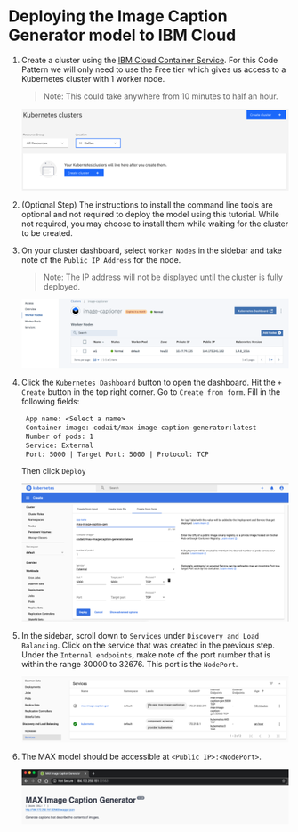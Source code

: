 # Deploying the Image Caption Generator model to IBM Cloud

1. Create a cluster using the [IBM Cloud Container Service](https://console.bluemix.net/containers-kubernetes/clusters
). For this Code Pattern we will only need to use the Free tier which gives us access to a Kubernetes cluster with 1 worker node.
   > Note: This could take anywhere from 10 minutes to half an hour.

   ![Create Cluster](doc/source/images/create-cluster.png)

2. (Optional Step) The instructions to install the command line tools are optional and not required to deploy the model using this tutorial. While not required, you may choose to install them while waiting for the cluster to be created.

3. On your cluster dashboard, select `Worker Nodes` in the sidebar and take note of the `Public IP Address` for the node.

   > Note: The IP address will not be displayed until the cluster is fully deployed.
   
   ![Worker IP](doc/source/images/worker-public-ip.png)

4. Click the `Kubernetes Dashboard` button to open the dashboard. Hit the `+ Create` button in the top right corner. Go to `Create from form`.
   Fill in the following fields:
   ```
    App name: <Select a name>
    Container image: codait/max-image-caption-generator:latest
    Number of pods: 1
    Service: External
    Port: 5000 | Target Port: 5000 | Protocol: TCP
   ```
   Then click `Deploy`

   ![App Deployment](doc/source/images/app-deploy.png)

5. In the sidebar, scroll down to `Services` under `Discovery and Load Balancing`. Click on the service that was created in the previous step. Under the `Internal endpoints`, make note of the port number that is within the range 30000 to 32676. This port is the `NodePort`.

   ![Node Port](doc/source/images/node-port.png)

6. The MAX model should be accessible at `<Public IP>:<NodePort>`.

   ![Model Service Page](doc/source/images/deployed-model.png)
